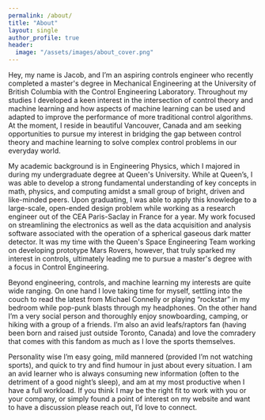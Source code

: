 ```yaml
---
permalink: /about/
title: "About"
layout: single
author_profile: true
header:
  image: "/assets/images/about_cover.png"
---
```

Hey, my name is Jacob, and I’m an aspiring controls engineer who recently completed a master's degree in Mechanical Engineering at the University of British Columbia with the Control Engineering Laboratory. Throughout my studies I developed a keen interest in the intersection of control theory and machine learning and how aspects of machine learning can be used and adapted to improve the performance of more traditional control algorithms. At the moment, I reside in beautiful Vancouver, Canada and am seeking opportunities to pursue my interest in bridging the gap between control theory and machine learning to solve complex control problems in our everyday world.

My academic background is in Engineering Physics, which I majored in during my undergraduate degree at Queen's University.  While at Queen’s, I was able to develop a strong fundamental understanding of key concepts in math, physics, and computing amidst a small group of bright, driven and like-minded peers. Upon graduating, I was able to apply this knowledge to a large-scale, open-ended design problem while working as a research engineer out of the CEA Paris-Saclay in France for a year. My work focused on streamlining the electronics as well as the data acquisition and analysis software associated with the operation of a spherical gaseous dark matter detector. It was my time with the Queen's Space Engineering Team working on developing prototype Mars Rovers, however, that truly sparked my interest in controls, ultimately leading me to pursue a master's degree with a focus in Control Engineering.

Beyond engineering, controls, and machine learning my interests are quite wide ranging. On one hand I love taking time for myself, settling into the couch to read the latest from Michael Connelly or playing “rockstar” in my bedroom while pop-punk blasts through my headphones. On the other hand I’m a very social person and thoroughly enjoy snowboarding, camping, or hiking with a group of a friends. I’m also an avid leafs/raptors fan (having been born and raised just outside Toronto, Canada) and love the comradery that comes with this fandom as much as I love the sports themselves.

Personality wise I’m easy going, mild mannered (provided I’m not watching sports), and quick to try and find humour in just about every situation. I am an avid learner who is always consuming new information (often to the detriment of a good night’s sleep), and am at my most productive when I have a full workload. If you think I may be the right fit to work with you or your company, or simply found a point of interest on my website and want to have a discussion please reach out, I’d love to connect. 
